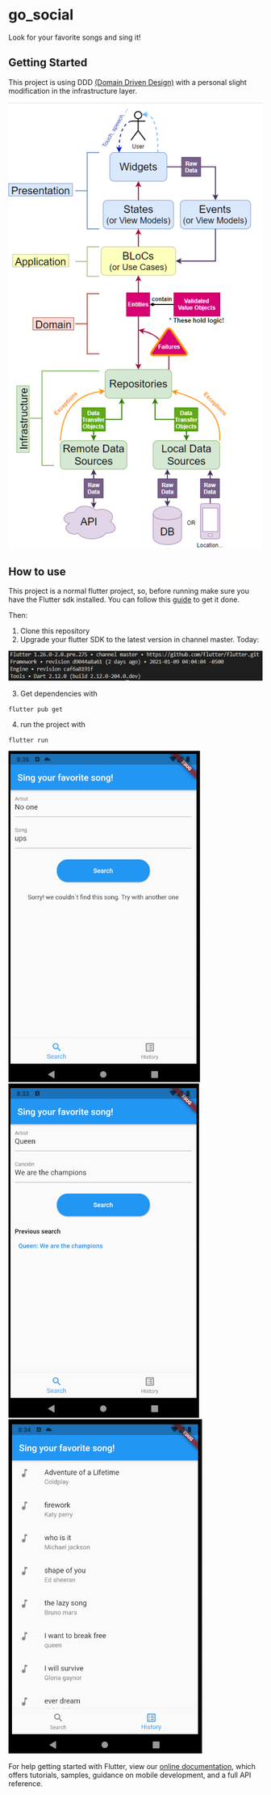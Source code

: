 # go_social

Look for your favorite songs and sing it!

## Getting Started

This project is using DDD [(Domain Driven Design)](https://resocoder.com/2020/03/09/flutter-firebase-ddd-course-1-domain-driven-design-principles/) with a personal slight modification in the infrastructure layer.

![DDD](./assets/images/readme/DDD.png)


## How to use

This project is a normal flutter project, so, before running make sure you have the Flutter sdk installed. You can follow this [guide](https://flutter.dev/docs/get-started/install) to get it done.

Then:

1. Clone this repository
2. Upgrade your flutter SDK to the latest version in channel master. Today:

![version](./assets/images/readme/flutter_version.png)

3. Get dependencies with 
```
flutter pub get
```
4. run the project with
```
flutter run
```

![song_not_found](./assets/images/readme/song_not_found.png)
![after_successful_search](./assets/images/readme/after_successful_search.png)
![version](./assets/images/readme/history.png)



For help getting started with Flutter, view our
[online documentation](https://flutter.dev/docs), which offers tutorials,
samples, guidance on mobile development, and a full API reference.
